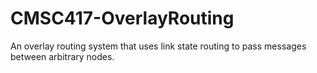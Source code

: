 # CMSC417-OverlayRouting
An overlay routing system that uses link state routing to pass messages between arbitrary nodes.

